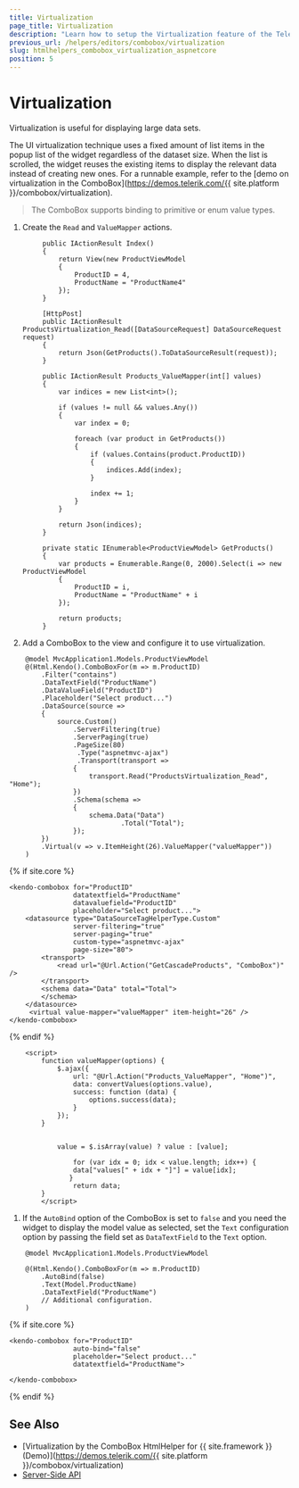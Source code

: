 ```yaml
---
title: Virtualization
page_title: Virtualization
description: "Learn how to setup the Virtualization feature of the Telerik UI ComboBox component for {{ site.framework }}."
previous_url: /helpers/editors/combobox/virtualization
slug: htmlhelpers_combobox_virtualization_aspnetcore
position: 5
---
```


# Virtualization

Virtualization is useful for displaying large data sets.

The UI virtualization technique uses a fixed amount of list items in the popup list of the widget regardless of the dataset size. When the list is scrolled, the widget reuses the existing items to display the relevant data instead of creating new ones. For a runnable example, refer to the [demo on virtualization in the ComboBox](https://demos.telerik.com/{{ site.platform }}/combobox/virtualization).

> The ComboBox supports binding to primitive or enum value types.  

1. Create the `Read` and `ValueMapper` actions.

            public IActionResult Index()
            {
                return View(new ProductViewModel
                {
                    ProductID = 4,
                    ProductName = "ProductName4"
                });
            }

            [HttpPost]
            public IActionResult ProductsVirtualization_Read([DataSourceRequest] DataSourceRequest request)
            {
                return Json(GetProducts().ToDataSourceResult(request));
            }

            public IActionResult Products_ValueMapper(int[] values)
            {
                var indices = new List<int>();

                if (values != null && values.Any())
                {
                    var index = 0;

                    foreach (var product in GetProducts())
                    {
                        if (values.Contains(product.ProductID))
                        {
                            indices.Add(index);
                        }

                        index += 1;
                    }
                }

                return Json(indices);
            }

            private static IEnumerable<ProductViewModel> GetProducts()
            {
                var products = Enumerable.Range(0, 2000).Select(i => new ProductViewModel
                {
                    ProductID = i,
                    ProductName = "ProductName" + i
                });

                return products;
            }

1. Add a ComboBox to the view and configure it to use virtualization.

```HtmlHelper
    @model MvcApplication1.Models.ProductViewModel
    @(Html.Kendo().ComboBoxFor(m => m.ProductID)
        .Filter("contains")
        .DataTextField("ProductName")
        .DataValueField("ProductID")
        .Placeholder("Select product...")
        .DataSource(source =>
        {
            source.Custom()
                .ServerFiltering(true)
                .ServerPaging(true)
                .PageSize(80)
                 .Type("aspnetmvc-ajax")
                 .Transport(transport =>
                {
                    transport.Read("ProductsVirtualization_Read", "Home");
                })
                .Schema(schema =>
                {
                    schema.Data("Data")
                            .Total("Total");
                });
        })
        .Virtual(v => v.ItemHeight(26).ValueMapper("valueMapper"))
    )
```
{% if site.core %}
```TagHelper
<kendo-combobox for="ProductID"
                datatextfield="ProductName"
                datavaluefield="ProductID"
                placeholder="Select product...">
    <datasource type="DataSourceTagHelperType.Custom"
                server-filtering="true"
                server-paging="true"
                custom-type="aspnetmvc-ajax"
                page-size="80">
        <transport>
            <read url="@Url.Action("GetCascadeProducts", "ComboBox")" />
        </transport>
        <schema data="Data" total="Total">
        </schema>
    </datasource>
     <virtual value-mapper="valueMapper" item-height="26" />
</kendo-combobox>
```
{% endif %}
```script
    <script>
        function valueMapper(options) {
            $.ajax({
                url: "@Url.Action("Products_ValueMapper", "Home")",
                data: convertValues(options.value),
                success: function (data) {
                    options.success(data);
                }
            });
        }

        
            value = $.isArray(value) ? value : [value];

                for (var idx = 0; idx < value.length; idx++) {
                data["values[" + idx + "]"] = value[idx];
               }
                return data;
        }
        </script>
```

1. If the `AutoBind` option of the ComboBox is set to `false` and you need the widget to display the model value as selected, set the `Text` configuration option by passing the field set as `DataTextField` to the `Text` option.

```HtmlHelper
    @model MvcApplication1.Models.ProductViewModel

    @(Html.Kendo().ComboBoxFor(m => m.ProductID)
        .AutoBind(false)
        .Text(Model.ProductName)
        .DataTextField("ProductName")
        // Additional configuration.
    )
```
{% if site.core %}
```TagHelper
<kendo-combobox for="ProductID"
                auto-bind="false"
                placeholder="Select product..."
                datatextfield="ProductName">

</kendo-combobox>
```
{% endif %}

## See Also

* [Virtualization by the ComboBox HtmlHelper for {{ site.framework }} (Demo)](https://demos.telerik.com/{{ site.platform }}/combobox/virtualization)
* [Server-Side API](/api/combobox)

